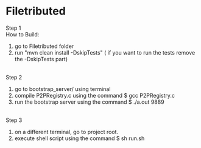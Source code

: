 
# Filetributed
Step 1 <br />
How to Build:<br />
1. go to Filetributed folder<br />
2. run "mvn clean install -DskipTests" ( if you want to run the tests remove the -DskipTests part)<br /><br />

Step 2<br />
1. go to bootstrap_server/ using terminal<br />
2. compile P2PRegistry.c using the command $ gcc P2PRegistry.c<br />
3. run the bootstrap server using the command $ ./a.out 9889<br /><br />

Step 3<br />
 1. on a different terminal, go to project root.<br />
 2. execute shell script using the command $ sh run.sh<br />


